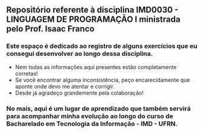 ## Repositório referente à disciplina IMD0030 - LINGUAGEM DE PROGRAMAÇÃO I ministrada pelo Prof. Isaac Franco

### Este espaço é dedicado ao registro de alguns exercícios que eu consegui desenvolver ao longo dessa disciplina.

* Nem todas as informações aqui presentes estão completamente corretas!
* Se você encontrar alguma inconsistência, peço encarecidamente que aponte onde devo me atentar e corrigir.
* Desde já agradeço grandemente pela colaboração!

### No mais, aqui é um lugar de aprendizado que também servirá para acompanhar minha evolução ao longo do curso de Bacharelado em Tecnologia da Informação - IMD - UFRN.
